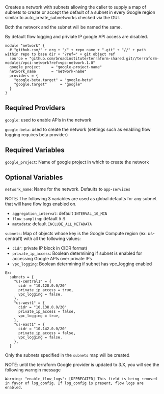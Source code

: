 Creates a network with subnets allowing the caller to supply a map of subnets to create or accept the default of a subnet in every Google region similar to auto_create_subnetworks checked via the GUI.

Both the network and the subnet will be named the same.

By default flow logging and priviate IP google API access are disabled.

```
module "network" {                                                       
  # "github.com/" + org + "/" + repo name + ".git" + "//" + path within repo to base dir + "?ref=" + git object ref
  source = "github.com/broadinstitute/terraform-shared.git//terraform-modules/vpci-network?ref=vpc-network.1.0"
  google_project     = "google-project-name"
  network_name       = "network-name"         
  providers = {                                                          
    "google-beta.target" = "google-beta"                                 
    "google.target"      = "google"                                           
  }                                                                      
}                                                                        
```

## Required Providers

`google`: used to enable APIs in the network

`google-beta`: used to create the network (settings such as enabling flow logging requires beta provider)

## Required Variables

`google_project`: Name of google project in which to create the network

## Optional Variables

`network_name`: Name for the network. Defaults to `app-services`

NOTE: The following 3 variables are used as global defaults for any subnet that will have flow logs enabled on.
 * `aggregation_interval`: default `INTERVAL_10_MIN`
 * `flow_sampling`: default `0.5`
 * `metadata`: default `INCLUDE_ALL_METADATA`

`subnets`: Map of objects whose key is the Google Compute region (ex: us-central1) with all the following values:
 * `cidr`: private IP block in CIDR format) 
 * `private_ip_access`: Boolean determining if subnet is enabled for accessing Google APIs over private IPs 
 * `vpc_logging`: Boolean determining if subnet has vpc_logging enabled

```
Ex:
  subnets = {
    "us-central1" = {
      cidr = "10.128.0.0/20"
      private_ip_access = true,
      vpc_logging = false,
    },
    "us-west1" = {
      cidr = "10.138.0.0/20"
      private_ip_access = false,
      vpc_logging = true,
    },
    "us-east1" = {
      cidr = "10.142.0.0/20"
      private_ip_access = false,
      vpc_logging = false,
    },
  }
```

Only the subnets specified in the `subnets` map will be created.

NOTE: until the terraform Google provider is updated to 3.X, you will see the following warngin message
``` 
Warning: "enable_flow_logs": [DEPRECATED] This field is being removed in favor of log_config. If log_config is present, flow logs are enabled.
```

